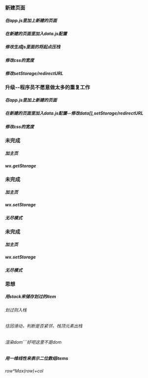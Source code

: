 ### 新建页面
##### 在app.js里加上新建的页面
##### 在新建的页面里加入data.js配置
##### 修改生成js里面的将起点压栈
##### 修改css的宽度
##### 修改setStorage/redirectURL

### 升级--程序员不愿意做太多的重复工作
##### 在app.js里加上新建的页面
##### 在新建的页面里加入data.js配置--修改data[],setStorage/redirectURL
##### 修改css的宽度

### 未完成
##### 加主页
##### wx.getStorage



### 未完成
##### 加主页
##### wx.setStorage
##### 无尽模式

### 未完成
##### 加主页
##### wx.setStorage
##### 无尽模式

### 思想
##### 用stack来储存划过的item
###### 划过则入栈
###### 往回滑动，判断是否紧邻，栈顶元素出栈
###### 渲染dom```好吧这里不是dom

##### 用一维线性来表示二位数组items
###### row*Max(row)+col

